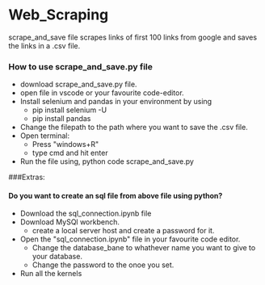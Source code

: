 # Web_Scraping
scrape_and_save file scrapes links of first 100 links from google and saves the links in a .csv file.

### How to use scrape_and_save.py file
* download scrape_and_save.py file.
* open file in vscode or your favourite code-editor.
* Install selenium and pandas in your environment by using
  * pip install selenium -U
  * pip install pandas
* Change the filepath to the path where you want to save the .csv file.
* Open terminal:
  * Press "windows+R"
  * type cmd and hit enter
* Run the file using, python code scrape_and_save.py





###Extras:
  #### Do you want to create an sql file from above file using python?
  * Download the sql_connection.ipynb file
  * Download MySQl workbench.
    * create a local server host and create a password for it.
  * Open the "sql_connection.ipynb" file in your favourite code editor.
    * Change the database_bane to whathever name you want to give to your database.
    * Change the password to the onoe you set.
  * Run all the kernels
